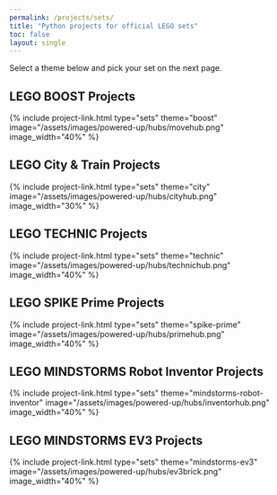 ```yaml
---
permalink: /projects/sets/
title: "Python projects for official LEGO sets"
toc: false
layout: single
---
```


Select a theme below and pick your set on the next page.

## LEGO BOOST Projects

{% include project-link.html type="sets" theme="boost" image="/assets/images/powered-up/hubs/movehub.png" image_width="40%" %}

## LEGO City & Train Projects

{% include project-link.html type="sets" theme="city" image="/assets/images/powered-up/hubs/cityhub.png" image_width="30%" %}

## LEGO TECHNIC Projects

{% include project-link.html type="sets" theme="technic" image="/assets/images/powered-up/hubs/technichub.png" image_width="40%" %}

## LEGO SPIKE Prime Projects

{% include project-link.html type="sets" theme="spike-prime" image="/assets/images/powered-up/hubs/primehub.png" image_width="40%" %}

## LEGO MINDSTORMS Robot Inventor Projects

{% include project-link.html type="sets" theme="mindstorms-robot-inventor" image="/assets/images/powered-up/hubs/inventorhub.png" image_width="40%" %}

## LEGO MINDSTORMS EV3 Projects

{% include project-link.html type="sets" theme="mindstorms-ev3" image="/assets/images/powered-up/hubs/ev3brick.png" image_width="40%" %}
